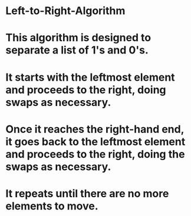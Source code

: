 # Left-to-Right-Algorithm
# This algorithm is designed to separate a list of 1's and 0's.
# It starts with the leftmost element and proceeds to the right, doing swaps as necessary.
# Once it reaches the right-hand end, it goes back to the leftmost element and proceeds to the right, doing the swaps as necessary. 
# It repeats until there are no more elements to move.
